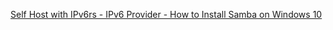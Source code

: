 [Self Host with IPv6rs - IPv6 Provider - How to Install Samba on Windows 10](https://ipv6.rs/tutorial/Windows_10/Samba/)